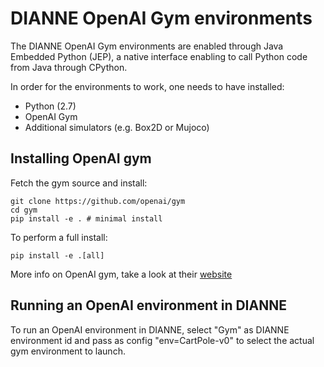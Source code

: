 # DIANNE OpenAI Gym environments

The DIANNE OpenAI Gym environments are enabled through Java Embedded Python (JEP), a native interface enabling to call Python code from Java through CPython.

In order for the environments to work, one needs to have installed:

* Python (2.7)
* OpenAI Gym
* Additional simulators (e.g. Box2D or Mujoco)

## Installing OpenAI gym

Fetch the gym source and install:

```
git clone https://github.com/openai/gym
cd gym
pip install -e . # minimal install
```

To perform a full install:

```
pip install -e .[all]
```

More info on OpenAI gym, take a look at their [website](https://gym.openai.com/docs)

## Running an OpenAI environment in DIANNE

To run an OpenAI environment in DIANNE, select "Gym" as DIANNE environment id and pass as config "env=CartPole-v0" to select the actual gym environment to launch.



 